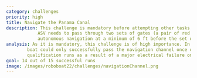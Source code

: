 ```yaml
---
category: challenges
priority: high
title: Navigate the Panama Canal
description: This challenge is mandatory before attempting other tasks. The 
            ASV needs to pass through two sets of gates (a pair of red and green buoys) and starts
            autonomous navigation at a minimum of 6 ft before the set of gates.
analysis: As it is mandatory, this challenge is of high importance. In 2019, the 
        boat could only successfully pass the navigation channel once out of four 
        qualification runs as a result of a major electrical failure onboard.
goal: 14 out of 15 successful runs
image: /images/roboboat22/challenges/navigationChannel.png
---
```


